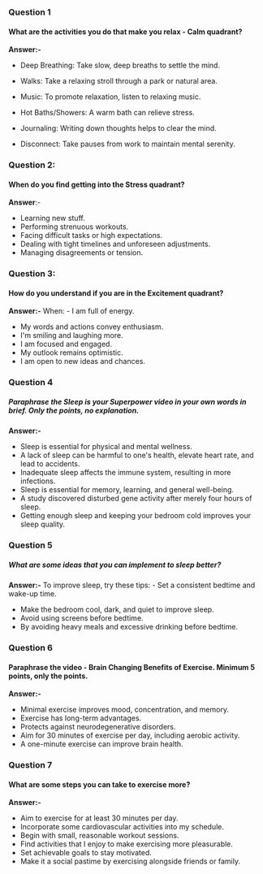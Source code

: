 ### Question 1
#### What are the activities you do that make you relax - Calm quadrant?
**Answer:-**

- Deep Breathing: Take slow, deep breaths to settle the mind.

- Walks: Take a relaxing stroll through a park or natural area.

- Music: To promote relaxation, listen to relaxing music.


- Hot Baths/Showers: A warm bath can relieve stress.

- Journaling: Writing down thoughts helps to clear the mind.

- Disconnect: Take pauses from work to maintain mental serenity.

### Question 2:
#### When do you find getting into the Stress quadrant?
**Answer**:-
- Learning new stuff.
- Performing strenuous workouts.
- Facing difficult tasks or high expectations.
- Dealing with tight timelines and unforeseen adjustments.
- Managing disagreements or tension.

### Question 3:
#### How do you understand if you are in the Excitement quadrant?
**Answer:-** 
When: - I am full of energy.
- My words and actions convey enthusiasm.
- I'm smiling and laughing more.
- I am focused and engaged.
- My outlook remains optimistic.
- I am open to new ideas and chances.

### Question 4
##### Paraphrase the Sleep is your Superpower video in your own words in brief. Only the points, no explanation.

**Answer:-**
- Sleep is essential for physical and mental wellness.
- A lack of sleep can be harmful to one's health, elevate heart rate, and lead to accidents.
- Inadequate sleep affects the immune system, resulting in more infections.
- Sleep is essential for memory, learning, and general well-being.
- A study discovered disturbed gene activity after merely four hours of sleep.
- Getting enough sleep and keeping your bedroom cold improves your sleep quality.

### Question 5
##### What are some ideas that you can implement to sleep better?

**Answer:-** To improve sleep, try these tips: - Set a consistent bedtime and wake-up time.
- Make the bedroom cool, dark, and quiet to improve sleep.
- Avoid using screens before bedtime.
- By avoiding heavy meals and excessive drinking before bedtime.


### Question 6
#### Paraphrase the video - Brain Changing Benefits of Exercise. Minimum 5 points, only the points.

**Answer:-**
- Minimal exercise improves mood, concentration, and memory.
- Exercise has long-term advantages.
- Protects against neurodegenerative disorders.
- Aim for 30 minutes of exercise per day, including aerobic activity.
- A one-minute exercise can improve brain health.

### Question 7
#### What are some steps you can take to exercise more?
**Answer:-**
- Aim to exercise for at least 30 minutes per day.
- Incorporate some cardiovascular activities into my schedule.
- Begin with small, reasonable workout sessions.
- Find activities that I enjoy to make exercising more pleasurable.
- Set achievable goals to stay motivated.
- Make it a social pastime by exercising alongside friends or family.


